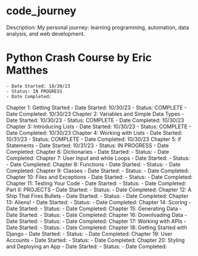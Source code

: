 # code_journey
Description: My personal journey: learning programming, automation, data analysis, and web development.

# Python Crash Course by Eric Matthes
    - Date Started: 10/30/23
    - Status: IN PROGRESS
    - Date Completed:
Chapter 1: Getting Started
    - Date Started: 10/30/23
    - Status: COMPLETE
    - Date Completed: 10/30/23
Chapter 2: Variables and Simple Data Types
    - Date Started: 10/30/23
    - Status: COMPLETE
    - Date Completed: 10/30/23
Chapter 3: Introducing Lists
    - Date Started: 10/30/23
    - Status: COMPLETE
    - Date Completed: 10/30/23
Chapter 4: Working with Lists
    - Date Started: 10/31/23
    - Status: COMPLETE
    - Date Completed: 10/30/23
Chapter 5: if Statements
    - Date Started: 10/31/23
    - Status: IN PROGRESS
    - Date Completed:
Chapter 6: Dictionaries
    - Date Started:
    - Status:
    - Date Completed:
Chapter 7: User Input and while Loops
    - Date Started:
    - Status:
    - Date Completed:
Chapter 8: Functions
    - Date Started:
    - Status:
    - Date Completed:
Chapter 9: Classes
    - Date Started:
    - Status:
    - Date Completed:
Chapter 10: Files and Exceptions
    - Date Started:
    - Status:
    - Date Completed:
Chapter 11: Testing Your Code
    - Date Started:
    - Status:
    - Date Completed:
Part II: PROJECTS
    - Date Started:
    - Status:
    - Date Completed:
Chapter 12: A Ship That Fires Bullets
    - Date Started:
    - Status:
    - Date Completed:
Chapter 13: Aliens!
    - Date Started:
    - Status:
    - Date Completed:
Chapter 14: Scoring
    - Date Started:
    - Status:
    - Date Completed:
Chapter 15: Generating Data
    - Date Started:
    - Status:
    - Date Completed:
Chapter 16: Downloading Data
    - Date Started:
    - Status:
    - Date Completed:
Chapter 17: Working with APIs
    - Date Started:
    - Status:
    - Date Completed:
Chapter 18: Getting Started with Django
    - Date Started:
    - Status:
    - Date Completed:
Chapter 19: User Accounts
    - Date Started:
    - Status:
    - Date Completed:
Chapter 20: Styling and Deploying an App
    - Date Started:
    - Status:
    - Date Completed:
